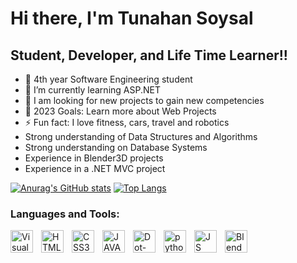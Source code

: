 # Hi there, I'm Tunahan Soysal
## Student, Developer, and Life Time Learner!!

- 🔭 4th year Software Engineering student
- 🌱 I’m currently learning ASP.NET
- 👯 I am looking for new projects to gain new competencies
- 🥅 2023 Goals: Learn more about Web Projects
- ⚡ Fun fact: I love fitness, cars, travel and robotics
- Strong understanding of Data Structures and Algorithms
- Strong understanding on Database Systems
- Experience in Blender3D projects
- Experience in a .NET MVC project

[![Anurag's GitHub stats](https://github-readme-stats.vercel.app/api?username=TunahanSoysal)](https://github.com/anuraghazra/github-readme-stats)
[![Top Langs](https://github-readme-stats.vercel.app/api/top-langs/?username=TunahanSoysal&layout=compact)](https://github.com/anuraghazra/github-readme-stats)



### Languages and Tools:
<img align="left" alt="Visual Studio Code" width="36px" src="https://cdn.jsdelivr.net/gh/devicons/devicon/icons/vscode/vscode-original.svg" style="padding-right:10px;" />
<img align="left" alt="HTML5" width="36px" src="https://cdn.jsdelivr.net/gh/devicons/devicon/icons/html5/html5-original.svg" style="padding-right:10px;" />
<img align="left" alt="CSS3" width="36px" src="https://cdn.jsdelivr.net/gh/devicons/devicon/icons/css3/css3-original.svg" style="padding-right:10px;" />
<img align="left" alt="JAVA" width="36px" src="https://cdn.jsdelivr.net/gh/devicons/devicon/icons/java/java-original-wordmark.svg" style="padding-right:10px;" />
<img align="left" alt="Dot-Net" width="36px" src="https://cdn.jsdelivr.net/gh/devicons/devicon/icons/dot-net/dot-net-plain-wordmark.svg" style="padding-right:10px;" />
<img align="left" alt="python" width="36px" src="https://cdn.jsdelivr.net/gh/devicons/devicon/icons/python/python-original.svg" style="padding-right:10px;" />
<img align="left" alt="JS" width="36px" src="https://cdn.jsdelivr.net/gh/devicons/devicon/icons/javascript/javascript-original.svg" style="padding-right:10px;" />
<img align="left" alt="Blender" width="36px" src="https://cdn.jsdelivr.net/gh/devicons/devicon/icons/blender/blender-original.svg" style="padding-right:10px;" />
